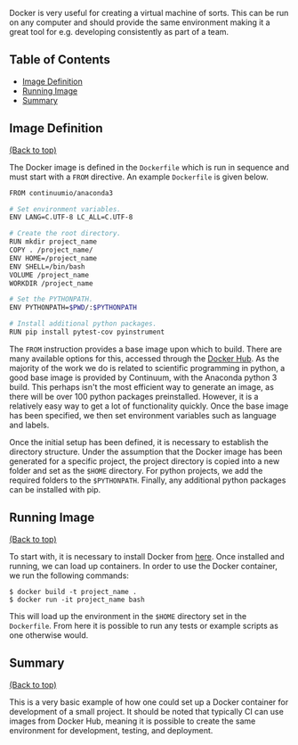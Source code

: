 Docker is very useful for creating a virtual machine of sorts. This can be run
on any computer and should provide the same environment making it a great tool
for e.g. developing consistently as part of a team.

## Table of Contents
-   [Image Definition](#image-definition)
-   [Running Image](#running-image)
-   [Summary](#summary)

## Image Definition
[(Back to top)](#table-of-contents)

The Docker image is defined in the `Dockerfile` which is run in sequence and
must start with a `FROM` directive. An example `Dockerfile` is given below.

  ```bash
  FROM continuumio/anaconda3

  # Set environment variables.
  ENV LANG=C.UTF-8 LC_ALL=C.UTF-8

  # Create the root directory.
  RUN mkdir project_name
  COPY . /project_name/
  ENV HOME=/project_name
  ENV SHELL=/bin/bash
  VOLUME /project_name
  WORKDIR /project_name

  # Set the PYTHONPATH.
  ENV PYTHONPATH=$PWD/:$PYTHONPATH

  # Install additional python packages.
  RUN pip install pytest-cov pyinstrument
  ```

The `FROM` instruction provides a base image upon which to build. There are
many available options for this, accessed through the
[Docker Hub](https://hub.docker.com). As the majority of the work we do is
related to scientific programming in python, a good base image is provided by
Continuum, with the Anaconda python 3 build. This perhaps isn't the most
efficient way to generate an image, as there will be over 100 python packages
preinstalled. However, it is a relatively easy way to get a lot of
functionality quickly. Once the base image has been specified, we then set
environment variables such as language and labels.

Once the initial setup has been defined, it is necessary to establish the
directory structure. Under the assumption that the Docker image has been
generated for a specific project, the project directory is copied into a new
folder and set as the `$HOME` directory. For python projects, we add the
required folders to the `$PYTHONPATH`. Finally, any additional python packages
can be installed with pip.

## Running Image
[(Back to top)](#table-of-contents)

To start with, it is necessary to install Docker from
[here](https://www.docker.com). Once installed and running, we can load up
containers. In order to use the Docker container, we run the following
commands:

  ```shell
  $ docker build -t project_name .
  $ docker run -it project_name bash
  ```

This will load up the environment in the `$HOME` directory set in the
`Dockerfile`. From here it is possible to run any tests or example scripts as
one otherwise would.

## Summary
[(Back to top)](#table-of-contents)

This is a very basic example of how one could set up a Docker container for
development of a small project. It should be noted that typically CI can
use images from Docker Hub, meaning it is possible to create the same
environment for development, testing, and deployment.
